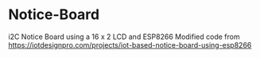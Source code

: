 # Notice-Board
i2C Notice Board using a 16 x 2 LCD and ESP8266
Modified code from https://iotdesignpro.com/projects/iot-based-notice-board-using-esp8266

